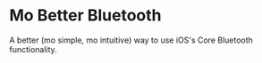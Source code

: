 # Mo Better Bluetooth
A better (mo simple, mo intuitive) way to use iOS's Core Bluetooth functionality.
